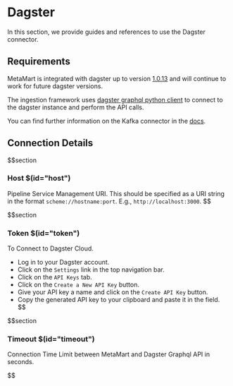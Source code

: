 # Dagster

In this section, we provide guides and references to use the Dagster connector.

## Requirements

MetaMart is integrated with dagster up to version [1.0.13](https://docs.dagster.io/getting-started) and will continue to work for future dagster versions.

The ingestion framework uses [dagster graphql python client](https://docs.dagster.io/_apidocs/libraries/dagster-graphql#dagster_graphql.DagsterGraphQLClient) to connect to the dagster instance and perform the API calls.

You can find further information on the Kafka connector in the [docs](https://docs.meta-mart.org/connectors/pipeline/dagster).

## Connection Details

$$section
### Host $(id="host")

Pipeline Service Management URI. This should be specified as a URI string in the format `scheme://hostname:port`. E.g., `http://localhost:3000`.
$$

$$section
### Token $(id="token")

To Connect to Dagster Cloud.
- Log in to your Dagster account.
- Click on the `Settings` link in the top navigation bar.
- Click on the `API Keys` tab.
- Click on the `Create a New API Key` button.
- Give your API key a name and click on the `Create API Key` button.
- Copy the generated API key to your clipboard and paste it in the field.
$$

$$section
### Timeout $(id="timeout")

Connection Time Limit between MetaMart and Dagster Graphql API in seconds.

$$
